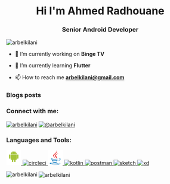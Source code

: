 <h1 align="center">Hi I'm Ahmed Radhouane</h1>
<h3 align="center">Senior Android Developer</h3>

<p align="left"> <img src="https://komarev.com/ghpvc/?username=arbelkilani&label=Profile%20views&color=0e75b6&style=flat" alt="arbelkilani" /> </p>

- 🔭 I’m currently working on **Binge TV**

- 🌱 I’m currently learning **Flutter**

- 📫 How to reach me **arbelkilani@gmail.com**

### Blogs posts
<!-- BLOG-POST-LIST:START -->
<!-- BLOG-POST-LIST:END -->

<h3 align="left">Connect with me:</h3>
<p align="left">
<a href="https://linkedin.com/in/arbelkilani" target="blank"><img align="center" src="https://cdn.jsdelivr.net/npm/simple-icons@3.0.1/icons/linkedin.svg" alt="arbelkilani" height="30" width="40" /></a>
<a href="https://medium.com/@arbelkilani" target="blank"><img align="center" src="https://cdn.jsdelivr.net/npm/simple-icons@3.0.1/icons/medium.svg" alt="@arbelkilani" height="30" width="40" /></a>
</p>

<h3 align="left">Languages and Tools:</h3>
<p align="left"> <a href="https://developer.android.com" target="_blank"> <img src="https://raw.githubusercontent.com/devicons/devicon/master/icons/android/android-original-wordmark.svg" alt="android" width="40" height="40"/> </a> <a href="https://circleci.com" target="_blank"> <img src="https://www.vectorlogo.zone/logos/circleci/circleci-icon.svg" alt="circleci" width="40" height="40"/> </a> <a href="https://www.java.com" target="_blank"> <img src="https://raw.githubusercontent.com/devicons/devicon/master/icons/java/java-original.svg" alt="java" width="40" height="40"/> </a> <a href="https://kotlinlang.org" target="_blank"> <img src="https://www.vectorlogo.zone/logos/kotlinlang/kotlinlang-icon.svg" alt="kotlin" width="40" height="40"/> </a> <a href="https://postman.com" target="_blank"> <img src="https://www.vectorlogo.zone/logos/getpostman/getpostman-icon.svg" alt="postman" width="40" height="40"/> </a> <a href="https://www.sketch.com/" target="_blank"> <img src="https://www.vectorlogo.zone/logos/sketchapp/sketchapp-icon.svg" alt="sketch" width="40" height="40"/> </a> <a href="https://www.adobe.com/products/xd.html" target="_blank"> <img src="https://cdn.worldvectorlogo.com/logos/adobe-xd.svg" alt="xd" width="40" height="40"/> </a> </p>

<p><img align="left" src="https://github-readme-stats.vercel.app/api/top-langs?username=arbelkilani&show_icons=true&locale=en&layout=compact" alt="arbelkilani" /></p>

<p>&nbsp;<img align="center" src="https://github-readme-stats.vercel.app/api?username=arbelkilani&show_icons=true&locale=en" alt="arbelkilani" /></p>
